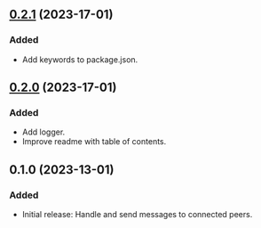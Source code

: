 ## [0.2.1](https://github.com/organicdesign/libp2p-message-handler/compare/v0.2.0...v0.2.1) (2023-17-01)

### Added

* Add keywords to package.json.

## [0.2.0](https://github.com/organicdesign/libp2p-message-handler/compare/v0.1.0...v0.2.0) (2023-17-01)

### Added

* Add logger.
* Improve readme with table of contents.

## 0.1.0 (2023-13-01)

### Added

* Initial release: Handle and send messages to connected peers.
